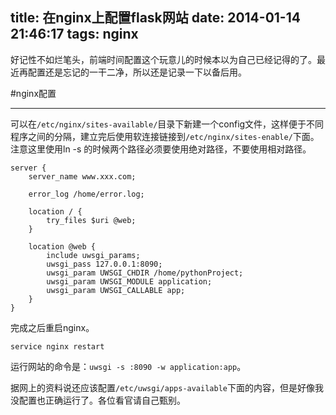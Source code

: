 title: 在nginx上配置flask网站
date: 2014-01-14 21:46:17
tags: nginx
---

好记性不如烂笔头，前端时间配置这个玩意儿的时候本以为自己已经记得的了。最近再配置还是忘记的一干二净，所以还是记录一下以备后用。
<!--more-->

#nginx配置

----------

可以在`/etc/nginx/sites-available/`目录下新建一个config文件，这样便于不同程序之间的分隔，建立完后使用软连接链接到`/etc/nginx/sites-enable/`下面。
注意这里使用ln -s 的时候两个路径必须要使用绝对路径，不要使用相对路径。
```
server {
    server_name www.xxx.com;

    error_log /home/error.log;

    location / {
        try_files $uri @web;
    }

    location @web {
        include uwsgi_params;
        uwsgi_pass 127.0.0.1:8090;
        uwsgi_param UWSGI_CHDIR /home/pythonProject;
        uwsgi_param UWSGI_MODULE application;
        uwsgi_param UWSGI_CALLABLE app;
    }
}
```
完成之后重启nginx。
```
service nginx restart
```

运行网站的命令是：`uwsgi -s :8090 -w application:app`。

据网上的资料说还应该配置`/etc/uwsgi/apps-available`下面的内容，但是好像我没配置也正确运行了。各位看官请自己甄别。
